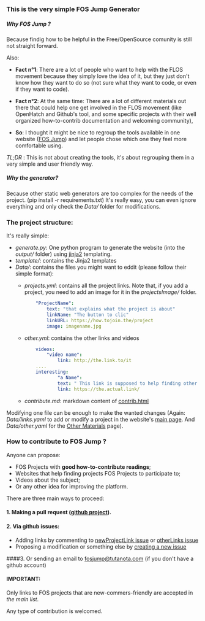 ### This is the very simple **FOS Jump** Generator

##### Why *FOS Jump* ?
Because findig how to be helpful in the Free/OpenSource comunity is still not straight forward.

Also:

- **Fact n°1**: There are a lot of people who want to help with the FLOS movement because they simply love the idea of it, but they just don't know how they want to do so (not sure what they want to code, or even if they want to code). 

- **Fact n°2**: At the same time: There are a lot of different materials out there that could help one get involved in the FLOS movement (like OpenHatch and Github's tool, and some specific projects with their well organized how-to-contrib documentation and welcoming community), 

- **So**: I thought it might be nice to regroup the tools available in one website ([FOS Jump](https://fosjump.github.io/)) and let people chose which one they feel more comfortable using.

*TL;DR* : This is not about creating the tools, it's about regrouping them in a very simple and user friendly way.


##### Why the generator? 
Because other static web generators are too complex for the needs of the project. (pip install -r requirements.txt)
It's really easy, you can even ignore everything and only check the *Data/* folder for modifications. 

### The project structure:

It's really simple:
* *generate.py*: One python program to generate the website (into the *output/* folder) using [jinja2](http://jinja.pocoo.org/) templating. 
* *template/*: contains the Jinja2 templates
* *Data/*: contains the files you might want to eddit (please follow their simple format):
	* *projects.yml*: contains all the project links. Note that, if you add a project, you need to add an image for it in the *projectsImage/* folder.

		```yaml
			"ProjectName":
			    text: "that explains what the project is about"
			    linkName: "The button to clic"
			    linkURL: https://how.tojoin.the/project
			    image: imagename.jpg
		```	

	* *other.yml*: contains the other links and videos

		```yaml
			videos:
				"video name":
					link: http://the.link.to/it
			....
			interesting:
	    			"a Name": 
					text: " This link is supposed to help finding other Open Source projects to contribute to"
					link: https://the.actual.link/

		```
	* *contribute.md*: markdown content of [contrib.html](https://fosjump.github.io/contrib.html)
		

Modifying one file can be enough to make the wanted changes (Again: *Data/links.yaml* to add or modify a project in the website's [main page](https://fosjump.github.io/). And *Data/other.yaml* for the [Other Materials](https://fosjump.github.io/other.html) page).


### How to contribute to **FOS Jump** ?

Anyone can propose:

* FOS Projects with **good how-to-contribute readings**;
* Websites that help finding projects FOS Projects to participate to;
* Videos about the subject;
* Or any other idea for improving the platform.

There are three main ways to proceed:

#### 1. Making a pull request ([github project]()).

#### 2. Via github issues: 
* Adding links by commenting to [newProjectLink issue](https://github.com/fosjump/fosjump/issues/2) or [otherLinks issue](https://github.com/fosjump/fosjump/issues/1)
* Proposing a modification or something else by [creating a new issue](https://github.com/fosjump/fosjump/issues)

####3. Or sending an email to fosjump@tutanota.com (if you don't have a github account)


#### **IMPORTANT**: 
Only links to FOS projects that are new-commers-friendly are accepted in *the main list*. 

Any type of contribution is welcomed.

